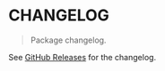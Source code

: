 # CHANGELOG

> Package changelog.

See [GitHub Releases](https://github.com/stdlib-js/stats-base-dists-chisquare-kurtosis/releases) for the changelog.